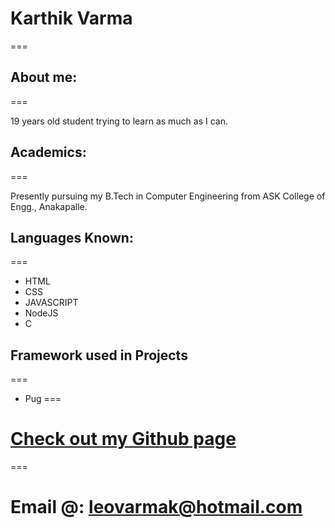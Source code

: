 # Karthik Varma
===

## About me:
===

19 years old student trying to learn as much as I can.

## Academics:
===

Presently pursuing my B.Tech in Computer Engineering from ASK College of Engg., Anakapalle.


## Languages Known:
===

- HTML
- CSS
- JAVASCRIPT
- NodeJS
- C

## Framework used in Projects
===

- Pug
===

# [Check out my Github page](https://github.com/leovarmak)
===

# Email @: leovarmak@hotmail.com